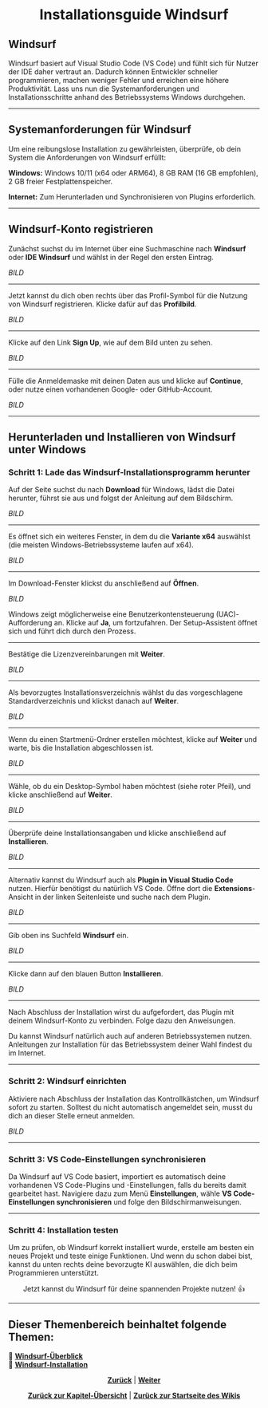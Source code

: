 # <p align="center">Installationsguide Windsurf</p>

## Windsurf

Windsurf basiert auf Visual Studio Code (VS Code) und fühlt sich für Nutzer der IDE daher vertraut an. Dadurch können Entwickler schneller programmieren, machen weniger Fehler und erreichen eine höhere Produktivität. Lass uns nun die Systemanforderungen und Installationsschritte anhand des Betriebssystems Windows durchgehen.

---

## Systemanforderungen für Windsurf

Um eine reibungslose Installation zu gewährleisten, überprüfe, ob dein System die Anforderungen von Windsurf erfüllt:

**Windows:** Windows 10/11 (x64 oder ARM64), 8 GB RAM (16 GB empfohlen), 2 GB freier Festplattenspeicher.

**Internet:** Zum Herunterladen und Synchronisieren von Plugins erforderlich.

---

## Windsurf-Konto registrieren

Zunächst suchst du im Internet über eine Suchmaschine nach **Windsurf** oder **IDE Windsurf** und wählst in der Regel den ersten Eintrag.

_BILD_

---

Jetzt kannst du dich oben rechts über das Profil-Symbol für die Nutzung von Windsurf registrieren. Klicke dafür auf das **Profilbild**.

_BILD_

---

Klicke auf den Link **Sign Up**, wie auf dem Bild unten zu sehen.

_BILD_

---

Fülle die Anmeldemaske mit deinen Daten aus und klicke auf **Continue**, oder nutze einen vorhandenen Google- oder GitHub-Account.

_BILD_

---

## Herunterladen und Installieren von Windsurf unter Windows

### Schritt 1: Lade das Windsurf-Installationsprogramm herunter

Auf der Seite suchst du nach **Download** für Windows, lädst die Datei herunter, führst sie aus und folgst der Anleitung auf dem Bildschirm.

_BILD_

---

Es öffnet sich ein weiteres Fenster, in dem du die **Variante x64** auswählst (die meisten Windows-Betriebssysteme laufen auf x64).

_BILD_

---

Im Download-Fenster klickst du anschließend auf **Öffnen**.

_BILD_

Windows zeigt möglicherweise eine Benutzerkontensteuerung (UAC)-Aufforderung an. Klicke auf **Ja**, um fortzufahren. Der Setup-Assistent öffnet sich und führt dich durch den Prozess.

---

Bestätige die Lizenzvereinbarungen mit **Weiter**.

_BILD_

---

Als bevorzugtes Installationsverzeichnis wählst du das vorgeschlagene Standardverzeichnis und klickst danach auf **Weiter**.

_BILD_

---

Wenn du einen Startmenü-Ordner erstellen möchtest, klicke auf **Weiter** und warte, bis die Installation abgeschlossen ist.

_BILD_

---

Wähle, ob du ein Desktop-Symbol haben möchtest (siehe roter Pfeil), und klicke anschließend auf **Weiter**.

_BILD_

---

Überprüfe deine Installationsangaben und klicke anschließend auf **Installieren**.

_BILD_

---

Alternativ kannst du Windsurf auch als **Plugin in Visual Studio Code** nutzen. Hierfür benötigst du natürlich VS Code. Öffne dort die **Extensions**-Ansicht in der linken Seitenleiste und suche nach dem Plugin.

_BILD_

---

Gib oben ins Suchfeld **Windsurf** ein.

_BILD_

---

Klicke dann auf den blauen Button **Installieren**.

_BILD_

---

Nach Abschluss der Installation wirst du aufgefordert, das Plugin mit deinem Windsurf-Konto zu verbinden. Folge dazu den Anweisungen.

Du kannst Windsurf natürlich auch auf anderen Betriebssystemen nutzen. Anleitungen zur Installation für das Betriebssystem deiner Wahl findest du im Internet.

---

### Schritt 2: Windsurf einrichten

Aktiviere nach Abschluss der Installation das Kontrollkästchen, um Windsurf sofort zu starten. Solltest du nicht automatisch angemeldet sein, musst du dich an dieser Stelle erneut anmelden.

_BILD_

---

### Schritt 3: VS Code-Einstellungen synchronisieren

Da Windsurf auf VS Code basiert, importiert es automatisch deine vorhandenen VS Code-Plugins und -Einstellungen, falls du bereits damit gearbeitet hast. Navigiere dazu zum Menü **Einstellungen**, wähle **VS Code-Einstellungen synchronisieren** und folge den Bildschirmanweisungen.

---

### Schritt 4: Installation testen

Um zu prüfen, ob Windsurf korrekt installiert wurde, erstelle am besten ein neues Projekt und teste einige Funktionen. Und wenn du schon dabei bist, kannst du unten rechts deine bevorzugte KI auswählen, die dich beim Programmieren unterstützt.

<p align="center">Jetzt kannst du Windsurf für deine spannenden Projekte nutzen! 👍</p>

---

**Dieser Themenbereich beinhaltet folgende Themen:**
---

🔹 [**Windsurf-Überblick**](/docs/04-windsurf/01-ueberblick/README.md)<br>
🔹 [**Windsurf-Installation**](/docs/04-windsurf/02-installation/README.md)<br>

<p align="center">
<a href="/docs/04-tools/04-windsurf/01-ueberblick/README.md"><strong>Zurück</strong></a> | 
<a href="/docs/04-tools/05-terminal/README.md"><strong>Weiter</strong></a>
</p>

<p align="center">
<a href="/docs/04-tools/04-windsurf/README.md/#dieses-thema-beinhaltet-folgende-kapitel"><strong>Zurück zur Kapitel-Übersicht</strong></a> | <a href="/docs/00-willkommen/README.md"><strong>Zurück zur Startseite des Wikis</strong></a>
</p>